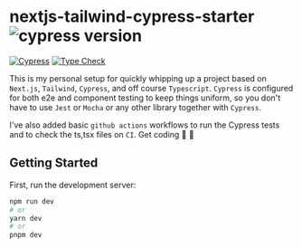 # nextjs-tailwind-cypress-starter ![cypress version](https://img.shields.io/badge/cypress-8.3.1-brightgreen)

[![Cypress](https://github.com/nwaughachukwuma/nextjs-tailwind-cypress-starter/actions/workflows/cypress.yml/badge.svg)](https://github.com/nwaughachukwuma/nextjs-tailwind-cypress-starter/actions/workflows/cypress.yml)
[![Type Check](https://github.com/nwaughachukwuma/nextjs-tailwind-cypress-starter/actions/workflows/types-check.yml/badge.svg)](https://github.com/nwaughachukwuma/nextjs-tailwind-cypress-starter/actions/workflows/types-check.yml)

This is my personal setup for quickly whipping up a project based on `Next.js`, `Tailwind`, `Cypress`, and off course `Typescript`. `Cypress` is configured for both e2e and component testing to keep things uniform, so you don't have to use `Jest` or `Mocha` or any other library together with `Cypress`.

I've also added basic `github actions` workflows to run the Cypress tests and to check the ts,tsx files on `CI`. Get coding 💪 🚀

## Getting Started

First, run the development server:

```bash
npm run dev
# or
yarn dev
# or
pnpm dev
```
